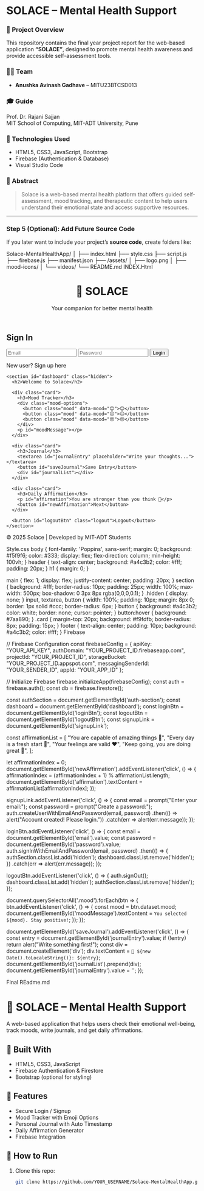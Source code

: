 # SOLACE – Mental Health Support

### 📘 Project Overview
This repository contains the final year project report for the web-based application **“SOLACE”**, designed to promote mental health awareness and provide accessible self-assessment tools.

### 🧑‍💻 Team 

- **Anushka Avinash Gadhave** – MITU23BTCSD013  
  

### 🎓 Guide
Prof. Dr. Rajani Sajjan  
MIT School of Computing, MIT-ADT University, Pune

### 🧩 Technologies Used
- HTML5, CSS3, JavaScript, Bootstrap
- Firebase (Authentication & Database)
- Visual Studio Code

### 🧠 Abstract
> Solace is a web-based mental health platform that offers guided self-assessment, mood tracking, and therapeutic content to help users understand their emotional state and access supportive resources.

---

### **Step 5 (Optional): Add Future Source Code**
If you later want to include your project’s **source code**, create folders like:

Solace-MentalHealthApp/
│
├── index.html
├── style.css
├── script.js
├── firebase.js
├── manifest.json
├── /assets/
│   ├── logo.png
│   ├── mood-icons/
│   └── videos/
└── README.md
INDEX.Html

<!DOCTYPE html>
<html lang="en">
<head>
  <meta charset="UTF-8" />
  <meta name="viewport" content="width=device-width, initial-scale=1.0" />
  <title>Solace – Mental Health Support</title>
  <link rel="stylesheet" href="style.css" />
  <script defer src="firebase.js"></script>
  <script defer src="script.js"></script>
</head>

<body>
  <header>
    <h1>🌿 SOLACE</h1>
    <p>Your companion for better mental health</p>
  </header>

  <main id="app">
    <section id="auth-section">
      <h2>Sign In</h2>
      <input type="email" id="email" placeholder="Email" />
      <input type="password" id="password" placeholder="Password" />
      <button id="loginBtn">Login</button>
      <p>New user? <a id="signupLink">Sign up here</a></p>
    </section>

    <section id="dashboard" class="hidden">
      <h2>Welcome to Solace</h2>

      <div class="card">
        <h3>Mood Tracker</h3>
        <div class="mood-options">
          <button class="mood" data-mood="😊">😊</button>
          <button class="mood" data-mood="😐">😐</button>
          <button class="mood" data-mood="😔">😔</button>
        </div>
        <p id="moodMessage"></p>
      </div>

      <div class="card">
        <h3>Journal</h3>
        <textarea id="journalEntry" placeholder="Write your thoughts..."></textarea>
        <button id="saveJournal">Save Entry</button>
        <div id="journalList"></div>
      </div>

      <div class="card">
        <h3>Daily Affirmation</h3>
        <p id="affirmation">You are stronger than you think 💪</p>
        <button id="newAffirmation">Next</button>
      </div>

      <button id="logoutBtn" class="logout">Logout</button>
    </section>
  </main>

  <footer>
    <p>© 2025 Solace | Developed by MIT-ADT Students</p>
  </footer>
</body>
</html>

Style.css
body {
  font-family: 'Poppins', sans-serif;
  margin: 0;
  background: #f5f9f6;
  color: #333;
  display: flex;
  flex-direction: column;
  min-height: 100vh;
}
header {
  text-align: center;
  background: #a4c3b2;
  color: #fff;
  padding: 20px;
}
h1 { margin: 0; }

main {
  flex: 1;
  display: flex;
  justify-content: center;
  padding: 20px;
}
section {
  background: #fff;
  border-radius: 10px;
  padding: 25px;
  width: 100%;
  max-width: 500px;
  box-shadow: 0 3px 8px rgba(0,0,0,0.1);
}
.hidden { display: none; }
input, textarea, button {
  width: 100%;
  padding: 10px;
  margin: 8px 0;
  border: 1px solid #ccc;
  border-radius: 6px;
}
button {
  background: #a4c3b2;
  color: white;
  border: none;
  cursor: pointer;
}
button:hover {
  background: #7aa890;
}
.card {
  margin-top: 20px;
  background: #f9fdfb;
  border-radius: 8px;
  padding: 15px;
}
footer {
  text-align: center;
  padding: 10px;
  background: #a4c3b2;
  color: #fff;
}
Firebase

// Firebase Configuration
const firebaseConfig = {
  apiKey: "YOUR_API_KEY",
  authDomain: "YOUR_PROJECT_ID.firebaseapp.com",
  projectId: "YOUR_PROJECT_ID",
  storageBucket: "YOUR_PROJECT_ID.appspot.com",
  messagingSenderId: "YOUR_SENDER_ID",
  appId: "YOUR_APP_ID"
};

// Initialize Firebase
firebase.initializeApp(firebaseConfig);
const auth = firebase.auth();
const db = firebase.firestore();

const authSection = document.getElementById('auth-section');
const dashboard = document.getElementById('dashboard');
const loginBtn = document.getElementById('loginBtn');
const logoutBtn = document.getElementById('logoutBtn');
const signupLink = document.getElementById('signupLink');

const affirmationList = [
  "You are capable of amazing things 💫",
  "Every day is a fresh start 🌅",
  "Your feelings are valid ❤️",
  "Keep going, you are doing great 🌼",
];

let affirmationIndex = 0;
document.getElementById('newAffirmation').addEventListener('click', () => {
  affirmationIndex = (affirmationIndex + 1) % affirmationList.length;
  document.getElementById('affirmation').textContent = affirmationList[affirmationIndex];
});

signupLink.addEventListener('click', () => {
  const email = prompt("Enter your email:");
  const password = prompt("Create a password:");
  auth.createUserWithEmailAndPassword(email, password)
      .then(() => alert("Account created! Please login."))
      .catch(err => alert(err.message));
});

loginBtn.addEventListener('click', () => {
  const email = document.getElementById('email').value;
  const password = document.getElementById('password').value;
  auth.signInWithEmailAndPassword(email, password)
      .then(() => {
        authSection.classList.add('hidden');
        dashboard.classList.remove('hidden');
      })
      .catch(err => alert(err.message));
});

logoutBtn.addEventListener('click', () => {
  auth.signOut();
  dashboard.classList.add('hidden');
  authSection.classList.remove('hidden');
});

document.querySelectorAll('.mood').forEach(btn => {
  btn.addEventListener('click', () => {
    const mood = btn.dataset.mood;
    document.getElementById('moodMessage').textContent = `You selected ${mood}. Stay positive!`;
  });
});

document.getElementById('saveJournal').addEventListener('click', () => {
  const entry = document.getElementById('journalEntry').value;
  if (!entry) return alert("Write something first!");
  const div = document.createElement('div');
  div.textContent = `📝 ${new Date().toLocaleString()}: ${entry}`;
  document.getElementById('journalList').prepend(div);
  document.getElementById('journalEntry').value = '';
});

Final REadme.md

# 🌿 SOLACE – Mental Health Support

A web-based application that helps users check their emotional well-being, track moods, write journals, and get daily affirmations.

## 🔧 Built With
- HTML5, CSS3, JavaScript
- Firebase Authentication & Firestore
- Bootstrap (optional for styling)

## 🧠 Features
- Secure Login / Signup
- Mood Tracker with Emoji Options
- Personal Journal with Auto Timestamp
- Daily Affirmation Generator
- Firebase Integration

## 🚀 How to Run
1. Clone this repo:
   ```bash
   git clone https://github.com/YOUR_USERNAME/Solace-MentalHealthApp.git





